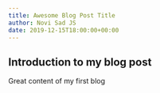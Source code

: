 ```yaml
---
title: Awesome Blog Post Title
author: Novi Sad JS
date: 2019-12-15T18:00:00+00:00
---
```


## Introduction to my blog post

Great content of my first blog
